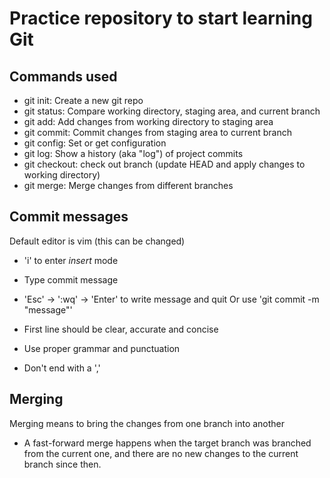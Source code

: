 # Practice repository to start learning Git

## Commands used

- git init: Create a new git repo
- git status: Compare working directory, staging area, and current branch
- git add: Add changes from working directory to staging area
- git commit: Commit changes from staging area to current branch
- git config: Set or get configuration
- git log: Show a history (aka "log") of project commits
- git checkout: check out branch (update HEAD and apply changes to working directory)
- git merge: Merge changes from different branches

## Commit messages

Default editor is vim (this can be changed)
 - 'i' to enter *insert* mode
 - Type commit message
 - 'Esc' -> ':wq' -> 'Enter' to write message and quit
Or use 'git commit -m "message"'

- First line should be clear, accurate and concise
- Use proper grammar and punctuation
- Don't end with a ','

## Merging
Merging means to bring the changes from one branch into another

- A fast-forward merge happens when the target branch was branched from the current one, and there are no new changes to the current branch since then.
